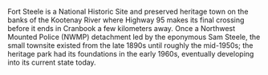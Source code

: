 Fort Steele is a National Historic Site and preserved heritage town on the banks of the Kootenay River where Highway 95 makes its final crossing before it ends in Cranbook a few kilometers away. Once a Northwest Mounted Police (NWMP) detachment led by the eponymous Sam Steele, the small townsite existed from the late 1890s until roughly the mid-1950s; the heritage park had its foundations in the early 1960s, eventually developing into its current state today.